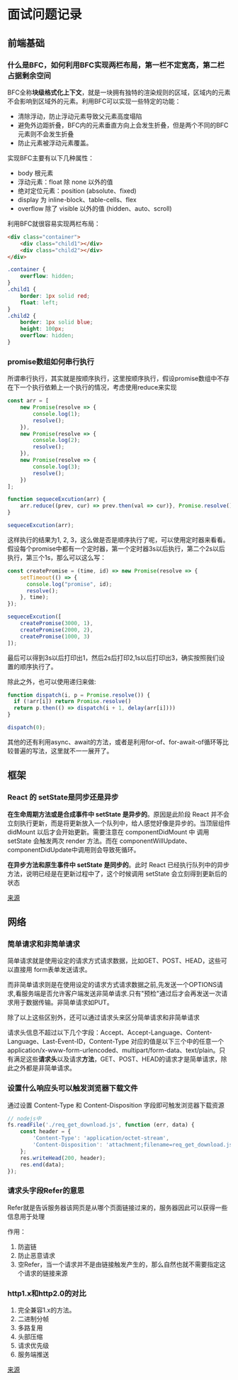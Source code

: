 # 面试问题记录

## 前端基础

### 什么是BFC，如何利用BFC实现两栏布局，第一栏不定宽高，第二栏占据剩余空间

BFC全称**块级格式化上下文**，就是一块拥有独特的渲染规则的区域，区域内的元素不会影响到区域外的元素。利用BFC可以实现一些特定的功能：

- 清除浮动，防止浮动元素导致父元素高度塌陷
- 避免外边距折叠，BFC内的元素垂直方向上会发生折叠，但是两个不同的BFC元素则不会发生折叠
- 防止元素被浮动元素覆盖。

实现BFC主要有以下几种属性：

- body 根元素
- 浮动元素：float 除 none 以外的值
- 绝对定位元素：position (absolute、fixed)
- display 为 inline-block、table-cells、flex
- overflow 除了 visible 以外的值 (hidden、auto、scroll)

利用BFC就很容易实现两栏布局：

```html
<div class="container">
    <div class="child1"></div>
    <div class="child2"></div>
</div>
```

```css
.container {
    overflow: hidden;
}
.child1 {
    border: 1px solid red;
    float: left;
}
.child2 {
    border: 1px solid blue;
    height: 100px;
    overflow: hidden;
}
```

### promise数组如何串行执行

所谓串行执行，其实就是按顺序执行，这里按顺序执行，假设promise数组中不存在下一个执行依赖上一个执行的情况，考虑使用reduce来实现

```js
const arr = [
    new Promise(resolve => {
        console.log(1);
        resolve();
    }),
    new Promise(resolve => {
        console.log(2);
        resolve();
    }),
    new Promise(resolve => {
        console.log(3);
        resolve();
    })
];

function sequeceExcution(arr) {
    arr.reduce((prev, cur) => prev.then(val => cur)}, Promise.resolve());
}

sequeceExcution(arr);
```

这样执行的结果为1, 2, 3，这么做是否是顺序执行了呢，可以使用定时器来看看。假设每个promise中都有一个定时器，第一个定时器3s以后执行，第二个2s以后执行，第三个1s，那么可以这么写：

```js
const createPromise = (time, id) => new Promise(resolve => {
    setTimeout(() => {
      console.log("promise", id);
      resolve();
    }, time);
});

sequeceExcution([
    createPromise(3000, 1),
    createPromise(2000, 2),
    createPromise(1000, 3)
]);

```

最后可以得到3s以后打印出1，然后2s后打印2,1s以后打印出3，确实按照我们设置的顺序执行了。

除此之外，也可以使用递归来做:

```js
function dispatch(i, p = Promise.resolve()) {
  if (!arr[i]) return Promise.resolve()
  return p.then(() => dispatch(i + 1, delay(arr[i])))
}

dispatch(0);
```

其他的还有利用async、await的方法，或者是利用for-of、for-await-of循环等比较普遍的写法，这里就不一一展开了。


## 框架

### React 的 setState是同步还是异步

**在生命周期方法或是合成事件中 setState 是异步的**。原因是此阶段 React 并不会立刻执行更新，而是将更新放入一个队列中，给人感觉好像是异步的。当顶层组件 didMount 以后才会开始更新。需要注意在 componentDidMount 中 调用 setState 会触发两次 render 方法。而在 componentWillUpdate、componentDidUpdate中调用则会导致死循环。

**在异步方法和原生事件中 setState 是同步的**。此时 React 已经执行队列中的异步方法，说明已经是在更新过程中了，这个时候调用 setState 会立刻得到更新后的状态

[来源](https://juejin.cn/post/6844903781813993486#heading-10)

## 网络

### 简单请求和非简单请求

简单请求就是使用设定的请求方式请求数据，比如GET、POST、HEAD，这些可以直接用 form表单发送请求。

而非简单请求则是在使用设定的请求方式请求数据之前,先发送一个OPTIONS请求,看服务端是否允许客户端发送非简单请求.只有"预检"通过后才会再发送一次请求用于数据传输。非简单请求如PUT。

除了以上这些区别外，还可以通过请求头来区分简单请求和非简单请求

请求头信息不超过以下几个字段：Accept、Accept-Language、Content-Language、Last-Event-ID，Content-Type 对应的值是以下三个中的任意一个 application/x-www-form-urlencoded、multipart/form-data、text/plain。只有满足这些**请求头**以及请求**方法**，GET、POST、HEAD的请求才是简单请求，除此之外都是非简单请求。

### 设置什么响应头可以触发浏览器下载文件

通过设置 Content-Type 和 Content-Disposition 字段即可触发浏览器下载资源

```javascript
// nodejs中
fs.readFile('./req_get_download.js', function (err, data) {
    const header = {
        'Content-Type': 'application/octet-stream',
        'Content-Disposition': 'attachment;filename=req_get_download.js'
    };
    res.writeHead(200, header);
    res.end(data);
});
```

### 请求头字段Refer的意思

Refer就是告诉服务器该网页是从哪个页面链接过来的，服务器因此可以获得一些信息用于处理

作用：
1. 防盗链
2. 防止恶意请求
3. 空Refer，当一个请求并不是由链接触发产生的，那么自然也就不需要指定这个请求的链接来源

### http1.x和http2.0的对比

1. 完全兼容1.x的方法。
2. 二进制分帧
3. 多路复用
4. 头部压缩
5. 请求优先级
6. 服务端推送

[来源](https://juejin.cn/post/6844903984524705800)
